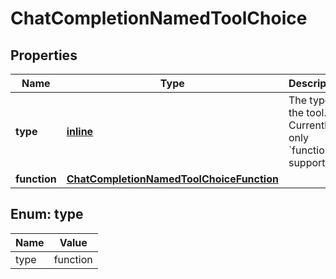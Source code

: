 
# ChatCompletionNamedToolChoice

## Properties
Name | Type | Description | Notes
------------ | ------------- | ------------- | -------------
**type** | [**inline**](#Type) | The type of the tool. Currently, only &#x60;function&#x60; is supported. | 
**function** | [**ChatCompletionNamedToolChoiceFunction**](ChatCompletionNamedToolChoiceFunction.md) |  | 


<a id="Type"></a>
## Enum: type
Name | Value
---- | -----
type | function



